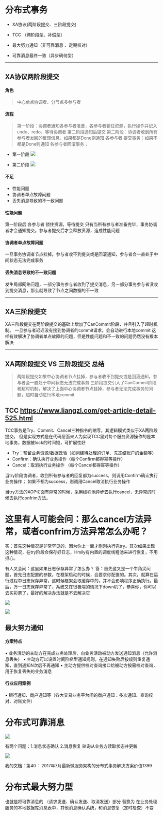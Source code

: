 # 分布式事务
- XA协议(两阶段提交、三阶段提交)


- TCC （两阶段型、补偿型）
- 最大努力通知（非可靠消息 、定期校对）
- 可靠消息最终一致（异步确何型）
-----------

## XA协议两阶段提交
#### 角色
> 中心单点协调者、分节点多参与者

#### 流程
> 第一阶段：协调者通知各参与者准备，各参与者锁住资源，执行操作并记入undo、redo，等待协调者 第二阶段通知后提交
第二阶段：协调者收到所有参与者发回的反馈信息，如果都是Done则通知 各参与者 提交事务；如果不都是Done则通知 各参与者回滚事务；

- 第一阶段
 ![](/assets/640.webp)

- 第二阶段
![](/assets/641.webp)


#### 不足
- 性能问题
- 协调者单点故障问题
- 丢失消息导致的不一致问题


#### 性能问题
第一阶段后 各参与者 锁住资源，等待提交
只有当所有参与者准备完毕，事务协调者才会通知提交，参与者提交后才会释放资源，造成性能问题

#### 协调者单点故障问题
一旦事务协调者节点挂掉，参与者收不到提交或是回滚通知，参与者会一直处于中间状态无法完成事务

#### 丢失消息导致的不一致问题
发生局部网络问题，一部分事务参与者收到了提交消息，另一部分事务参与者没收到提交消息，那么就导致了节点之间数据的不一致

-----------


## XA三阶段提交

XA三阶段提交在两阶段提交的基础上增加了CanCommit阶段，并且引入了超时机制。
一旦参与者迟迟没有接到协调者的commit请求，会自动进行本地commit
这样有效解决了协调者单点故障的问题，但是性能问题和不一致的问题仍然没有根本解决

-----------

## XA两阶段提交 VS 三阶段提交 总结
> 两阶段提交如果中心协调者节点挂掉，参与者收不到提交或是回滚通知，参与者会一直处于中间状态无法完成事务
> 三阶段提交引入了CanCommit阶段和超时机制，解决了上面中心协调者节点挂掉，参与者无法完成事务的问题，超时自动进行本地commit


## TCC  https://www.liangzl.com/get-article-detail-525.html
TCC事务是Try、Commit、Cancel三种指令的缩写，其逻辑模式类似于XA两阶段提交，
但是实现方式是在代码层面来人为实现TCC里对每个服务资源操作的是本地事务，数据被lock的时间短，可扩展性好

- Try：预留业务资源/数据效验（如创建待处理的订单、先冻结账户的金额等）
- Confirm：确认执行业务操作（每个Confirm都得幂等操作）
- Cancel：取消执行业务操作 （每个Cancel都得幂等操作）


当try阶段协调者，收到所有参与者的回复都为success，则调用Confirm确认执行业务操作；
如果不都为success，则调用Cancel取消执行业务操作

当try方法的AOP切面有异常的时候，采用线程池异步去执行cancel，无异常的时候去执行confrim方法。

# 这里有人可能会问：那么cancel方法异常，或者confrim方法异常怎么办呢？
答：首先这种情况是非常罕见的，因为你上一面才刚刚执行完try。其次如果出现这种情况，在try阶段会保存好日志，Hmily有内置的调度线程池来进行恢复，不用担心。

有人又会问：这里如果日志保存异常了怎么办？
答：首先这又是一个牛角尖问题，首先日志配置的参数，在框架启动的时候，会要求你配置的。其次，就算在运行过程中日志保存异常，这时候框架会取缓存中的，并不会影响程序正确执行。最后，万一日志保存异常了，系统又在很极端的情况下down机了，恭喜你，你可以去买彩票了，最好的解决办法就是不去解决它

![](/assets/20180604001625_695.jpg)

![](/assets/v2-079e51cc1d398c96a8d321d0653d1dd5_hd.jpg)


## 最大努力通知
#### 方案特点
• 业务活动的主动方在完成业务处理后，向业务活动被动方发送通知消息（允许消息丢失）
• 主动方可以设置时间阶梯型通知规则，在通知失败后按规则重复通知，直到通知N次后不再通知
• 主动方提供校对查询接口给被动方按需校对查询，用于恢复丢失的业务消息
#### 行业应用案例
• 银行通知、商户通知等（各大交易业务平台间的商户通知：多次通知、查询校对、对账文件）




# 分布式可靠消息

![](/assets/hello.PNG)

有两个问题：1.消息状态确认 2.消息恢复
轮询从业务方读取状态并更新


![](/assets/shiwu.PNG)

我的文档：第40： 2017年7月最新微服务架构的分布式事务解决方案价值1399


# 分布式最大努力型
也就是将可靠消息的 （请求发送、确认发送、取消发送）部分 替换为 在业务处理服务的本地数据库消息表中，其他消息确认系统，和消息恢复（定时检查）不变